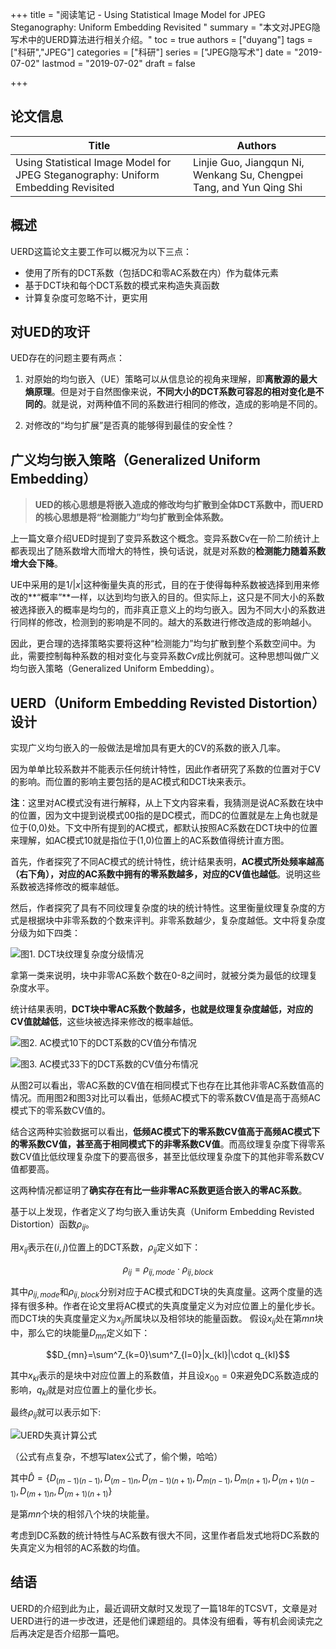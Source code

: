+++
title = "阅读笔记 - Using Statistical Image Model for JPEG Steganography: Uniform Embedding Revisited  "
summary = "本文对JPEG隐写术中的UERD算法进行相关介绍。"
toc = true
authors = ["duyang"]
tags = ["科研","JPEG"]
categories = ["科研"]
series = ["JPEG隐写术"]
date = "2019-07-02"
lastmod = "2019-07-02"
draft = false

+++

## 论文信息

| Title | Authors |
| ----- | ------- |
| Using Statistical Image Model for JPEG Steganography: Uniform Embedding Revisited | Linjie Guo, Jiangqun Ni, Wenkang Su, Chengpei Tang, and Yun Qing Shi |

## 概述

UERD这篇论文主要工作可以概况为以下三点：
- 使用了所有的DCT系数（包括DC和零AC系数在内）作为载体元素
- 基于DCT块和每个DCT系数的模式来构造失真函数
- 计算复杂度可忽略不计，更实用

## 对UED的攻讦

UED存在的问题主要有两点：

1. 对原始的均匀嵌入（UE）策略可以从信息论的视角来理解，即**离散源的最大熵原理**。但是对于自然图像来说，**不同大小的DCT系数可容忍的相对变化是不同的**。就是说，对两种值不同的系数进行相同的修改，造成的影响是不同的。

2. 对修改的“均匀扩展”是否真的能够得到最佳的安全性？

## 广义均匀嵌入策略（Generalized Uniform Embedding）

> **UED的核心思想是将嵌入造成的修改均匀扩散到全体DCT系数中，而UERD的核心思想是将“检测能力”均匀扩散到全体系数。**

上一篇文章介绍UED时提到了变异系数这个概念。变异系数Cv在一阶二阶统计上都表现出了随系数增大而增大的特性，换句话说，就是对系数的**检测能力随着系数增大会下降**。

UE中采用的是$1/|x|$这种衡量失真的形式，目的在于使得每种系数被选择到用来修改的**“概率”**一样，以达到均匀嵌入的目的。但实际上，这只是不同大小的系数被选择嵌入的概率是均匀的，而非真正意义上的均匀嵌入。因为不同大小的系数进行同样的修改，检测到的影响是不同的。越大的系数进行修改造成的影响越小。

因此，更合理的选择策略实要将这种“检测能力”均匀扩散到整个系数空间中。为此，需要控制每种系数的相对变化与变异系数$Cv$成比例就可。这种思想叫做广义均匀嵌入策略（Generalized Uniform Embedding）。

## UERD（Uniform Embedding Revisted Distortion）设计

实现广义均匀嵌入的一般做法是增加具有更大的CV的系数的嵌入几率。

因为单单比较系数并不能表示任何统计特性，因此作者研究了系数的位置对于CV的影响。而位置的影响主要包括的是AC模式和DCT块来表示。

**注**：这里对AC模式没有进行解释，从上下文内容来看，我猜测是说AC系数在块中的位置，因为文中提到说模式00指的是DC模式，而DC的位置就是左上角也就是位于(0,0)处。下文中所有提到的AC模式，都默认按照AC系数在DCT块中的位置来理解，如AC模式10就是指位于(1,0)位置上的AC系数值得统计直方图。

首先，作者探究了不同AC模式的统计特性，统计结果表明，**AC模式所处频率越高（右下角），对应的AC系数中拥有的零系数越多，对应的CV值也越低**。说明这些系数被选择修改的概率越低。

然后，作者探究了具有不同纹理复杂度的块的统计特性。这里衡量纹理复杂度的方式是根据块中非零系数的个数来评判。非零系数越少，复杂度越低。文中将复杂度分级为如下四类：

![图1. DCT块纹理复杂度分级情况](https://odinaris-1259564738.cos.ap-shanghai.myqcloud.com/UERD/1562079670314.png)

拿第一类来说明，块中非零AC系数个数在0-8之间时，就被分类为最低的纹理复杂度水平。

统计结果表明，**DCT块中零AC系数个数越多，也就是纹理复杂度越低，对应的CV值就越低**，这些块被选择来修改的概率越低。

![图2. AC模式10下的DCT系数的CV值分布情况](https://odinaris-1259564738.cos.ap-shanghai.myqcloud.com/UERD/1562080724299.png)

![图3. AC模式33下的DCT系数的CV值分布情况](https://odinaris-1259564738.cos.ap-shanghai.myqcloud.com/UERD/1562081309344.png)

从图2可以看出，零AC系数的CV值在相同模式下也存在比其他非零AC系数值高的情况。而用图2和图3对比可以看出，低频AC模式下的零系数CV值是高于高频AC模式下的零系数CV值的。

结合这两种实验数据可以看出，**低频AC模式下的零系数CV值高于高频AC模式下的零系数CV值，甚至高于相同模式下的非零系数CV值**。而高纹理复杂度下得零系数CV值比低纹理复杂度下的要高很多，甚至比低纹理复杂度下的其他非零系数CV值都要高。

这两种情况都证明了**确实存在有比一些非零AC系数更适合嵌入的零AC系数**。

基于以上发现，作者定义了均匀嵌入重访失真（Uniform Embedding Revisted Distortion）函数$\rho_{ij}$。

用$x_{ij}$表示在$(i,j)$位置上的DCT系数，$\rho_{ij}$定义如下：

$$\rho_{ij}=\rho_{ij,mode}\cdot \rho_{ij,block}$$

其中$\rho_{ij,mode}$和$\rho_{ij,block}$分别对应于AC模式和DCT块的失真度量。这两个度量的选择有很多种。作者在论文里将AC模式的失真度量定义为对应位置上的量化步长。而DCT块的失真度量定义为$x_{ij}$所属块以及相邻块的能量函数。 假设$x_{ij}$处在第$mn$块中，那么它的块能量$D_{mn}$定义如下：

$$D_{mn}=\sum^7_{k=0}\sum^7_{l=0}|x_{kl}|\cdot q_{kl}$$

其中$x_{kl}$表示的是块中对应位置上的系数值，并且设$x_{00}=0$来避免DC系数造成的影响，$q_{kl}$就是对应位置上的量化步长。

最终$\rho_{ij}$就可以表示如下:

![UERD失真计算公式](https://odinaris-1259564738.cos.ap-shanghai.myqcloud.com/UERD/1562084453236.png)

（公式有点复杂，不想写latex公式了，偷个懒，哈哈）

其中$\hat{D}=\{D_{(m-1)(n-1)},D_{(m-1)n},D_{(m-1)(n+1)},D_{m(n-1)},D_{m(n+1)},D_{(m+1)(n-1)},D_{(m+1)n},D_{(m+1)(n+1)}\}$

是第$mn$个块的相邻八个块的块能量。

考虑到DC系数的统计特性与AC系数有很大不同，这里作者启发式地将DC系数的失真定义为相邻的AC系数的均值。

## 结语

UERD的介绍到此为止，最近调研文献时又发现了一篇18年的TCSVT，文章是对UERD进行的进一步改进，还是他们课题组的。具体没有细看，等有机会阅读完之后再决定是否介绍那一篇吧。